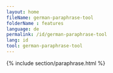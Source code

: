 ```yaml
---
layout: home
fileName: german-paraphrase-tool
folderName : features
language: de
permalink: /id/german-paraphrase-tool
lang: id
tool: german-paraphrase-tool
---
```

{% include section/paraphrase.html %}